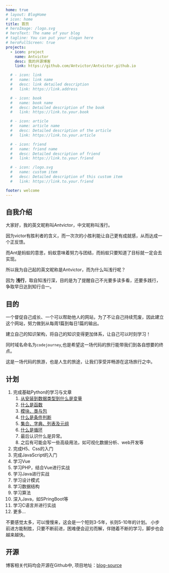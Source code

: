 ```yaml
---
home: true
# layout: BlogHome
# icon: home
title: 首页
# heroImage: /logo.svg
# heroText: The name of your blog
# tagline: You can put your slogan here
# heroFullScreen: true
projects:
  - icon: project
    name: Antvictor
    desc: 我的开源博客
    link: https://github.com/Antvictor/Antvictor.github.io

  # - icon: link
  #   name: link name
  #   desc: link detailed description
  #   link: https://link.address

  # - icon: book
  #   name: book name
  #   desc: Detailed description of the book
  #   link: https://link.to.your.book

  # - icon: article
  #   name: article name
  #   desc: Detailed description of the article
  #   link: https://link.to.your.article

  # - icon: friend
  #   name: friend name
  #   desc: Detailed description of friend
  #   link: https://link.to.your.friend

  # - icon: /logo.svg
  #   name: custom item
  #   desc: Detailed description of this custom item
  #   link: https://link.to.your.friend

footer: welcome
---
```


## 自我介绍
大家好，我的英文昵称叫Antvictor，中文昵称叫浅行。

因为victor有胜利者的含义，而一次次的小胜利能让自己更有成就感，从而达成一个正反馈。

而Ant是蚂蚁的意思，蚂蚁意味着努力与团结，而蚂蚁只要知道了目标就一定会去实现。

所以我为自己起的英文昵称是Antvictor，而为什么叫浅行呢？

因为 **浅行**，取自知浅行深，目的是为了提醒自己不光要多读多看，还要多践行，争取早日达到知行合一。

## 目的
一个督促自己成长、一个可以帮助他人的网站，为了不让自己持续荒废，因此建立这个网站，努力做到从每周1篇到每日1篇的输出。

建立自己的知识架构，将自己的知识变得更加体系，让自己可以时刻学习！

同时域名命名为`codejourney`,也是希望这一场代码的旅行能带我们到各自想要的终点。

这是一场代码的旅游，也是人生的旅途，让我们享受并畅游在这场旅行之中。

## 计划
1. 完成基础Python的学习与文章
   1. [从安装到数据类型到什么是变量](/blogs/python/七天入门Python（一）.md)
   2. [什么是函数](/blogs/python/七天入门Python（二）.md)
   3. [模块、类与包](/blogs/python/七天入门Python（三）.md)
   4. [什么是条件判断](/blogs/python/七天入门Python（四）.md)
   5. [集合、字典、列表及元组](/blogs/python/七天入门Python（五）.md)
   6. [什么是循环](blogs/python/七天入门Python（六）.md)
   7. 最后认识什么是异常。
   8. 之后有可能会写一些高级用法，如可视化数据分析、web开发等
2. 完成H5、Css的入门
3. 完成JavaScript的入门
4. 学习Vue
5. 学习PHP，结合Vue进行实战
6. 学习Java进行实战
7. 学习设计模式
8. 学习数据结构
9. 学习算法
10. 深入Java，如SPringBoot等
11. 学习C语言并进行实战    
12. 更多...

不要感觉太多，可以慢慢来，这会是一个短则3-5年，长则5-10年的计划。
小步前进方能制胜，只要不断前进，困难便会迎刃而解，伴随着不断的学习，脚步也会越来越快。
## 开源
博客相关代码均会开源在Github中, 项目地址：[blog-source](https://github.com/Antvictor/blog-source)
